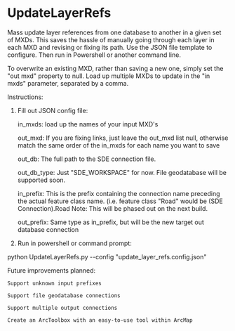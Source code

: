 # UpdateLayerRefs
Mass update layer references from one database to another in a given set of MXDs. This saves the hassle of manually going through each layer in each MXD and revising or fixing its path. Use the JSON file template to configure. Then run in Powershell or another command line.

To overwrite an existing MXD, rather than saving a new one, simply set the "out mxd" property to null.
Load up multiple MXDs to update in the "in mxds" parameter, separated by a comma.


Instructions:

1. Fill out JSON config file:


    in_mxds: load up the names of your input MXD's


    out_mxd: If you are fixing links, just leave the out_mxd list null, otherwise match the same order of the in_mxds for each name you want to save


    out_db: The full path to the SDE connection file.


    out_db_type: Just "SDE_WORKSPACE" for now. File geodatabase will be supported soon.


    in_prefix: This is the prefix containing the connection name preceding the actual feature class name. (i.e. feature class "Road" would be (SDE Connection).Road  Note: This will be phased out on the next build.


    out_prefix: Same type as in_prefix, but will be the new target out database connection


2. Run in powershell or command prompt: 

python UpdateLayerRefs.py --config "update_layer_refs.config.json"



  Future improvements planned:

    Support unknown input prefixes

    Support file geodatabase connections

    Support multiple output connections

    Create an ArcToolbox with an easy-to-use tool within ArcMap
